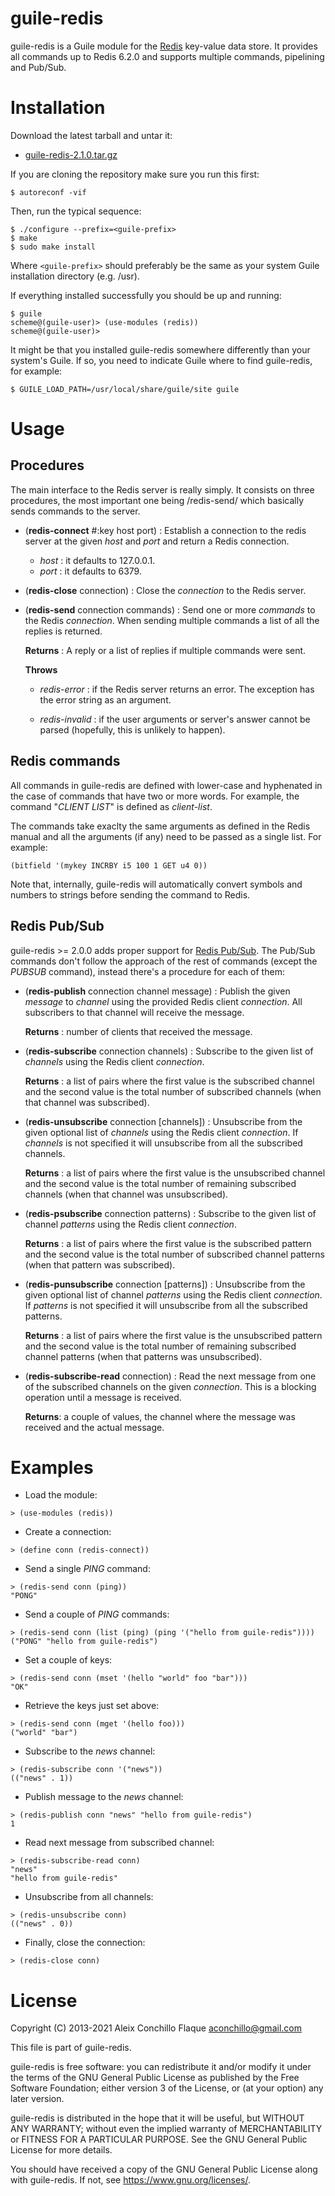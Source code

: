 
# guile-redis

guile-redis is a Guile module for the [Redis](https://redis.io) key-value data
store. It provides all commands up to Redis 6.2.0 and supports multiple
commands, pipelining and Pub/Sub.

# Installation

Download the latest tarball and untar it:

- [guile-redis-2.1.0.tar.gz](https://download.savannah.gnu.org/releases/guile-redis/guile-redis-2.1.0.tar.gz)

If you are cloning the repository make sure you run this first:

    $ autoreconf -vif

Then, run the typical sequence:

    $ ./configure --prefix=<guile-prefix>
    $ make
    $ sudo make install

Where `<guile-prefix>` should preferably be the same as your system Guile
installation directory (e.g. /usr).

If everything installed successfully you should be up and running:

    $ guile
    scheme@(guile-user)> (use-modules (redis))
    scheme@(guile-user)>

It might be that you installed guile-redis somewhere differently than
your system's Guile. If so, you need to indicate Guile where to find
guile-redis, for example:

    $ GUILE_LOAD_PATH=/usr/local/share/guile/site guile

# Usage

## Procedures

The main interface to the Redis server is really simply. It consists
on three procedures, the most important one being /redis-send/ which
basically sends commands to the server.

- (**redis-connect** #:key host port) : Establish a connection to the redis
  server at the given *host* and *port* and return a Redis connection.

  - *host* : it defaults to 127.0.0.1.
  - *port* : it defaults to 6379.

- (**redis-close** connection) : Close the *connection* to the Redis server.

- (**redis-send** connection commands) : Send one or more *commands* to the
  Redis *connection*. When sending multiple commands a list of all the replies
  is returned.

  **Returns** : A reply or a list of replies if multiple commands were sent.

  **Throws**

  - *redis-error* : if the Redis server returns an error. The exception has
    the error string as an argument.

  - *redis-invalid* : if the user arguments or server's answer cannot be
    parsed (hopefully, this is unlikely to happen).


## Redis commands

All commands in guile-redis are defined with lower-case and hyphenated in the
case of commands that have two or more words. For example, the command
"*CLIENT LIST*" is defined as *client-list*.

The commands take exaclty the same arguments as defined in the Redis manual
and all the arguments (if any) need to be passed as a single list. For
example:

    (bitfield '(mykey INCRBY i5 100 1 GET u4 0))

Note that, internally, guile-redis will automatically convert symbols and
numbers to strings before sending the command to Redis.


## Redis Pub/Sub

guile-redis >= 2.0.0 adds proper support for [Redis
Pub/Sub](https://redis.io/topics/pubsub). The Pub/Sub commands don't follow
the approach of the rest of commands (except the *PUBSUB* command), instead
there's a procedure for each of them:

- (**redis-publish** connection channel message) : Publish the given *message*
  to *channel* using the provided Redis client *connection*. All subscribers
  to that channel will receive the message.

  **Returns** : number of clients that received the message.

- (**redis-subscribe** connection channels) : Subscribe to the given list of
  *channels* using the Redis client *connection*.

  **Returns** : a list of pairs where the first value is the subscribed
  channel and the second value is the total number of subscribed channels
  (when that channel was subscribed).

- (**redis-unsubscribe** connection [channels]) : Unsubscribe from the given
  optional list of *channels* using the Redis client *connection*. If
  *channels* is not specified it will unsubscribe from all the subscribed
  channels.

  **Returns** : a list of pairs where the first value is the unsubscribed
  channel and the second value is the total number of remaining subscribed
  channels (when that channel was unsubscribed).

- (**redis-psubscribe** connection patterns) : Subscribe to the given list of
  channel *patterns* using the Redis client *connection*.

  **Returns** : a list of pairs where the first value is the subscribed
  pattern and the second value is the total number of subscribed channel
  patterns (when that pattern was subscribed).

- (**redis-punsubscribe** connection [patterns]) : Unsubscribe from the given
  optional list of channel *patterns* using the Redis client *connection*. If
  *patterns* is not specified it will unsubscribe from all the subscribed
  patterns.

  **Returns** : a list of pairs where the first value is the unsubscribed
  pattern and the second value is the total number of remaining subscribed
  channel patterns (when that patterns was unsubscribed).

- (**redis-subscribe-read** connection) : Read the next message from one of
  the subscribed channels on the given *connection*. This is a blocking
  operation until a message is received.

  **Returns**: a couple of values, the channel where the message was received
  and the actual message.

# Examples

- Load the module:

```
> (use-modules (redis))
```

- Create a connection:

```
> (define conn (redis-connect))
```

- Send a single *PING* command:

```
> (redis-send conn (ping))
"PONG"
```

- Send a couple of *PING* commands:

```
> (redis-send conn (list (ping) (ping '("hello from guile-redis"))))
("PONG" "hello from guile-redis")
```

- Set a couple of keys:

```
> (redis-send conn (mset '(hello "world" foo "bar")))
"OK"
```

- Retrieve the keys just set above:

```
> (redis-send conn (mget '(hello foo)))
("world" "bar")
```

- Subscribe to the *news* channel:

```
> (redis-subscribe conn '("news"))
(("news" . 1))
```

- Publish message to the *news* channel:

```
> (redis-publish conn "news" "hello from guile-redis")
1
```

- Read next message from subscribed channel:

```
> (redis-subscribe-read conn)
"news"
"hello from guile-redis"
```

- Unsubscribe from all channels:

```
> (redis-unsubscribe conn)
(("news" . 0))
```

- Finally, close the connection:

```
> (redis-close conn)
```

# License

Copyright (C) 2013-2021 Aleix Conchillo Flaque <aconchillo@gmail.com>

This file is part of guile-redis.

guile-redis is free software: you can redistribute it and/or modify it
under the terms of the GNU General Public License as published by the
Free Software Foundation; either version 3 of the License, or (at your
option) any later version.

guile-redis is distributed in the hope that it will be useful, but
WITHOUT ANY WARRANTY; without even the implied warranty of
MERCHANTABILITY or FITNESS FOR A PARTICULAR PURPOSE. See the GNU
General Public License for more details.

You should have received a copy of the GNU General Public License
along with guile-redis. If not, see https://www.gnu.org/licenses/.
